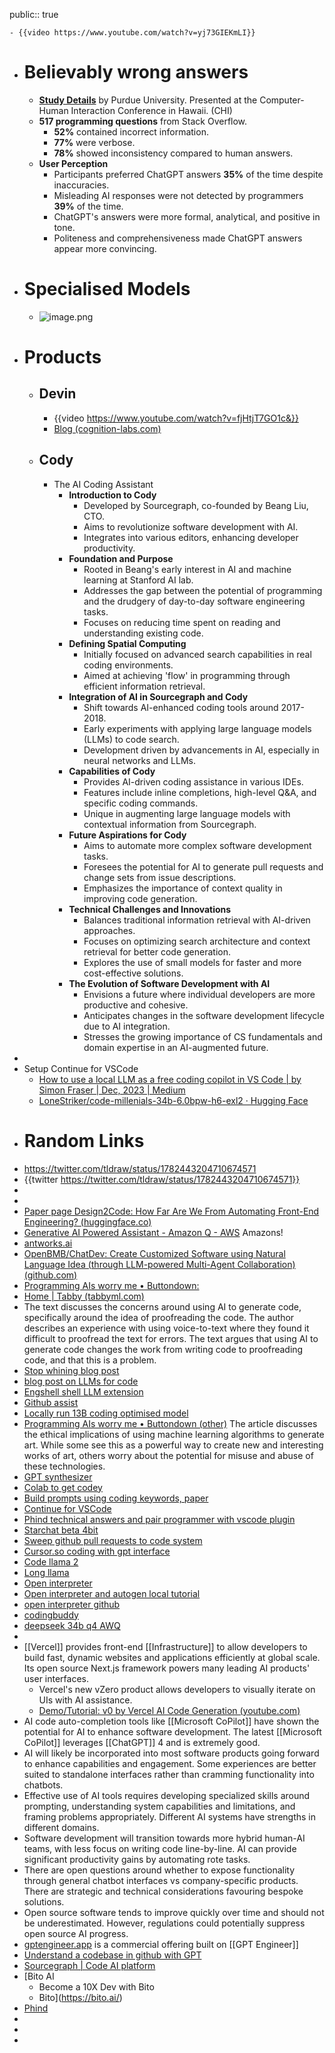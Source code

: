public:: true

	- {{video https://www.youtube.com/watch?v=yj73GIEKmLI}}
- # Believably wrong answers
	- **[Study Details](https://dl.acm.org/doi/pdf/10.1145/3613904.3642596)**  by Purdue University. Presented at the Computer-Human Interaction Conference in Hawaii. (CHI)
	- **517 programming questions** from Stack Overflow.
		- **52%** contained incorrect information.
		- **77%** were verbose.
		- **78%** showed inconsistency compared to human answers.
	- **User Perception**
		- Participants preferred ChatGPT answers **35%** of the time despite inaccuracies.
		- Misleading AI responses were not detected by programmers **39%** of the time.
		- ChatGPT's answers were more formal, analytical, and positive in tone.
		- Politeness and comprehensiveness made ChatGPT answers appear more convincing.
- # Specialised Models
	- ![image.png](../assets/image_1717159684964_0.png)
- # Products
	- ## Devin
		- {{video https://www.youtube.com/watch?v=fjHtjT7GO1c&}}
		- [Blog (cognition-labs.com)](https://www.cognition-labs.com/blog)
	- ## Cody
		- The AI Coding Assistant
			- **Introduction to Cody**
				- Developed by Sourcegraph, co-founded by Beang Liu, CTO.
				- Aims to revolutionize software development with AI.
				- Integrates into various editors, enhancing developer productivity.
			- **Foundation and Purpose**
				- Rooted in Beang's early interest in AI and machine learning at Stanford AI lab.
				- Addresses the gap between the potential of programming and the drudgery of day-to-day software engineering tasks.
				- Focuses on reducing time spent on reading and understanding existing code.
			- **Defining Spatial Computing**
				- Initially focused on advanced search capabilities in real coding environments.
				- Aimed at achieving 'flow' in programming through efficient information retrieval.
			- **Integration of AI in Sourcegraph and Cody**
				- Shift towards AI-enhanced coding tools around 2017-2018.
				- Early experiments with applying large language models (LLMs) to code search.
				- Development driven by advancements in AI, especially in neural networks and LLMs.
			- **Capabilities of Cody**
				- Provides AI-driven coding assistance in various IDEs.
				- Features include inline completions, high-level Q&A, and specific coding commands.
				- Unique in augmenting large language models with contextual information from Sourcegraph.
			- **Future Aspirations for Cody**
				- Aims to automate more complex software development tasks.
				- Foresees the potential for AI to generate pull requests and change sets from issue descriptions.
				- Emphasizes the importance of context quality in improving code generation.
			- **Technical Challenges and Innovations**
				- Balances traditional information retrieval with AI-driven approaches.
				- Focuses on optimizing search architecture and context retrieval for better code generation.
				- Explores the use of small models for faster and more cost-effective solutions.
			- **The Evolution of Software Development with AI**
				- Envisions a future where individual developers are more productive and cohesive.
				- Anticipates changes in the software development lifecycle due to AI integration.
				- Stresses the growing importance of CS fundamentals and domain expertise in an AI-augmented future.
-
- Setup Continue for VSCode
	- [How to use a local LLM as a free coding copilot in VS Code | by Simon Fraser | Dec, 2023 | Medium](https://medium.com/@smfraser/how-to-use-a-local-llm-as-a-free-coding-copilot-in-vs-code-6dffc053369d)
	- [LoneStriker/code-millenials-34b-6.0bpw-h6-exl2 · Hugging Face](https://huggingface.co/LoneStriker/code-millenials-34b-6.0bpw-h6-exl2)
- # Random Links
- https://twitter.com/tldraw/status/1782443204710674571
- {{twitter https://twitter.com/tldraw/status/1782443204710674571}}
-
-
- [Paper page Design2Code: How Far Are We From Automating Front-End Engineering? (huggingface.co)](https://huggingface.co/papers/2403.03163)
- [Generative AI Powered Assistant - Amazon Q - AWS](https://aws.amazon.com/q/)  Amazons!
- [antworks.ai](https://antworks.ai/)
- [OpenBMB/ChatDev: Create Customized Software using Natural Language Idea (through LLM-powered Multi-Agent Collaboration) (github.com)](https://github.com/OpenBMB/ChatDev)
- [Programming AIs worry me • Buttondown:](https://buttondown.email/hillelwayne/archive/programming-ais-worry-me/)
- [Home | Tabby (tabbyml.com)](https://tabby.tabbyml.com/)
- The text discusses the concerns around using AI to generate code, specifically around the idea of proofreading the code. The author describes an experience with using voice-to-text where they found it difficult to proofread the text for errors. The text argues that using AI to generate code changes the work from writing code to proofreading code, and that this is a problem.
- [Stop whining blog post](https://about.sourcegraph.com/blog/cheating-is-all-you-need)
- [blog post on LLMs for code](https://evanthebouncy.github.io/program-synthesis-minimal/generation-with-llm/)
- [Engshell shell LLM extension](https://github.com/emcf/engshell/tree/main)
- [Github assist](https://useadrenaline.com/app)
- [Locally run 13B coding optimised model](https://huggingface.co/ehartford/alpaca1337-13b-4bit/tree/main)
- [Programming AIs worry me • Buttondown (other)](https://buttondown.email/hillelwayne/archive/programming-ais-worry-me/) The article discusses the ethical implications of using machine learning algorithms to generate art. While some see this as a powerful way to create new and interesting works of art, others worry about the potential for misuse and abuse of these technologies.
- [GPT synthesizer](https://github.com/RoboCoachTechnologies/GPT-Synthesizer)
- [Colab to get codey](https://www.techspot.com/news/98792-google-colab-soon-get-ai-code-generation-chatbot.html)
- [Build prompts using coding keywords, paper](https://arxiv.org/abs/2305.06599v3)
- [Continue for VSCode](https://github.com/continuedev/continue)
- [Phind technical answers and pair programmer with vscode plugin](https://www.phind.com/)
- [Starchat beta 4bit](https://huggingface.co/TheBloke/starchat-beta-GPTQ)
- [Sweep github pull requests to code system](https://github.com/sweepai/sweep)
- [Cursor.so coding with gpt interface](https://cursor.so)
- [Code llama 2](https://ai.meta.com/blog/code-llama-large-language-model-coding/)
- [Long llama](https://github.com/CStanKonrad/long_llama/blob/main/instruction_fine_tuning/LongLLamaCode7BInstruct.md)
- [Open interpreter](https://openinterpreter.com/)
- [Open interpreter and autogen local tutorial](https://www.youtube.com/watch?v=DXrpqsjNKbo)
- [open interpreter github](https://github.com/KillianLucas/open-interpreter)
- [codingbuddy](https://codebuddy.ca/)
- [deepseek 34b q4 AWQ](https://huggingface.co/TheBloke/deepseek-coder-33B-instruct-AWQ)
-
- [[Vercel]] provides front-end [[Infrastructure]] to allow developers to build fast, dynamic websites and applications efficiently at global scale. Its open source Next.js framework powers many leading AI products' user interfaces.
	- Vercel's new vZero product allows developers to visually iterate on UIs with AI assistance.
	- [Demo/Tutorial: v0 by Vercel AI Code Generation (youtube.com)](https://www.youtube.com/watch?v=gi5nnOqzHeQ)
- AI code auto-completion tools like [[Microsoft CoPilot]] have shown the potential for AI to enhance software development. The latest [[Microsoft CoPilot]] leverages [[ChatGPT]] 4 and is extremely good.
- AI will likely be incorporated into most software products going forward to enhance capabilities and engagement. Some experiences are better suited to standalone interfaces rather than cramming functionality into chatbots.
- Effective use of AI tools requires developing specialized skills around prompting, understanding system capabilities and limitations, and framing problems appropriately. Different AI systems have strengths in different domains.
- Software development will transition towards more hybrid human-AI teams, with less focus on writing code line-by-line. AI can provide significant productivity gains by automating rote tasks.
- There are open questions around whether to expose functionality through general chatbot interfaces vs company-specific products. There are strategic and technical considerations favouring bespoke solutions.
- Open source software tends to improve quickly over time and should not be underestimated. However, regulations could potentially suppress open source AI progress.
- [gptengineer.app](https://gptengineer.app/) is a commercial offering built on [[GPT Engineer]]
- [Understand a codebase in github with GPT](https://useadrenaline.com/app)
- [Sourcegraph | Code AI platform](https://sourcegraph.com/)
- [Bito AI
	- Become a 10X Dev with Bito
	- Bito](https://bito.ai/)
- [Phind](https://www.phind.com/search?home=true)
-
-
-
